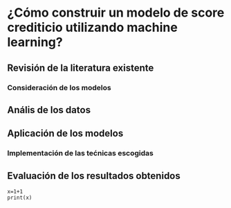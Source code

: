# ¿Cómo construir un modelo de score crediticio utilizando machine learning?
## Revisión de la literatura existente 
### Consideración de los modelos

## Anális de los datos
## Aplicación de los modelos
### Implementación de las tećnicas escogidas
## Evaluación de los resultados obtenidos



```{r}
x=1+1
print(x)
```
